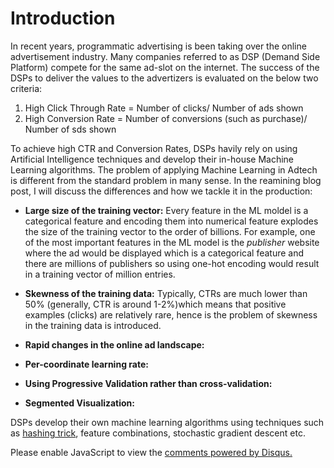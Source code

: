 <!-- 
.. title: Applying Machine Learning in Ad Tech
.. slug: applying-machine-learning-in-adtech
.. date: 2019-04-08 02:13:21 UTC+05:30
.. tags: Machine Learning, Data Science, AdTech
.. category: 
.. link: 
.. description: 
.. type: text
-->

# Introduction

In recent years, programmatic advertising is been taking over the online advertisement industry. Many companies referred to as DSP (Demand Side Platform) compete for the same ad-slot on the internet. The success of the DSPs to deliver the values to the advertizers is evaluated on the below two criteria:

1. High Click Through Rate = Number of clicks/ Number of ads shown
2. High Conversion Rate = Number of conversions (such as purchase)/ Number of sds shown

To achieve high CTR and Conversion Rates, DSPs havily rely on using Artificial Intelligence techniques and develop their in-house Machine Learning algorithms. The problem of applying Machine Learning in Adtech is different from the standard problem in many sense. In the reamining blog post, I will discuss the differences and how we tackle it in the production:

* **Large size of the training vector:** Every feature in the ML moldel is a categorical feature and encoding them into numerical feature explodes the size of the training vector to the order of billions. For example, one of the most important features in the ML model is the *publisher* website where the ad would be displayed which is a categorical feature and there are millions of publishers so using one-hot encoding would result in a training vector of million entries. 

* **Skewness of the training data:** Typically, CTRs are much lower than 50% (generally, CTR is around 1-2%)which means that positive examples (clicks) are relatively rare, hence is the problem of skewness in the training data is introduced. 

* **Rapid changes in the online ad landscape:**

* **Per-coordinate learning rate:**

* **Using Progressive Validation rather than cross-validation:**

* **Segmented Visualization:**

DSPs develop their own machine learning algorithms using techniques such as [hashing trick](https://en.wikipedia.org/wiki/Feature_hashing), feature combinations, stochastic gradient descent etc.


<div id="disqus_thread"></div>
<script>
/**
* RECOMMENDED CONFIGURATION VARIABLES: EDIT AND UNCOMMENT THE SECTION BELOW TO INSERT DYNAMIC VALUES FROM YOUR PLATFORM OR CMS.
* LEARN WHY DEFINING THESE VARIABLES IS IMPORTANT: https://disqus.com/admin/universalcode/#configuration-variables
*/
/*
var disqus_config = function () {
this.page.url = PAGE_URL; // Replace PAGE_URL with your page's canonical URL variable
this.page.identifier = PAGE_IDENTIFIER; // Replace PAGE_IDENTIFIER with your page's unique identifier variable
};
*/
(function() { // DON'T EDIT BELOW THIS LINE
var d = document, s = d.createElement('script');

s.src = '//avoyage.disqus.com/embed.js';

s.setAttribute('data-timestamp', +new Date());
(d.head || d.body).appendChild(s);
})();
</script>
<noscript>Please enable JavaScript to view the <a href="https://disqus.com/?ref_noscript" rel="nofollow">comments powered by Disqus.</a></noscript>
